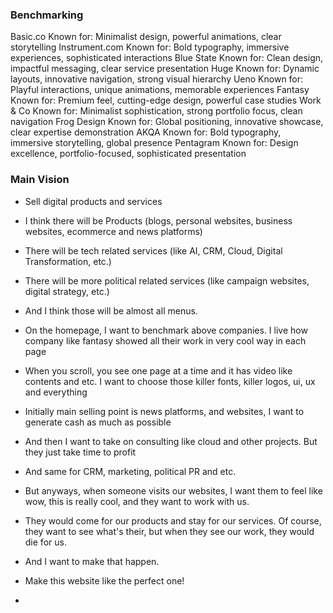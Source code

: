### Benchmarking

Basic.co
Known for: Minimalist design, powerful animations, clear storytelling
Instrument.com
Known for: Bold typography, immersive experiences, sophisticated interactions
Blue State
Known for: Clean design, impactful messaging, clear service presentation
Huge
Known for: Dynamic layouts, innovative navigation, strong visual hierarchy
Ueno
Known for: Playful interactions, unique animations, memorable experiences
Fantasy
Known for: Premium feel, cutting-edge design, powerful case studies
Work & Co
Known for: Minimalist sophistication, strong portfolio focus, clean navigation
Frog Design
Known for: Global positioning, innovative showcase, clear expertise demonstration
AKQA
Known for: Bold typography, immersive storytelling, global presence
Pentagram
Known for: Design excellence, portfolio-focused, sophisticated presentation

### Main Vision

- Sell digital products and services
- I think there will be Products (blogs, personal websites, business websites, ecommerce and news platforms)
- There will be tech related services (like AI, CRM, Cloud, Digital Transformation, etc.)
- There will be more political related services (like campaign websites, digital strategy, etc.)

- And I think those will be almost all menus. 
- On the homepage, I want to benchmark above companies. I live how company like fantasy showed all their work in very cool way in each page
- When you scroll, you see one page at a time and it has video like contents and etc. 
  I want to choose those killer fonts, killer logos, ui, ux and everything
- Initially main selling point is news platforms, and websites, I want to generate cash as much as possible 
- And then I want to take on consulting like cloud and other projects. But they just take time to profit
- And same for CRM, marketing, political PR and etc. 

- But anyways, when someone visits our websites, I want them to feel like wow, this is really cool, and they want to work with us. 
- They would come for our products and stay for our services. Of course, they want to see what's their, but when they see our work, they would die for us. 
- And I want to make that happen. 
- Make this website like the perfect one!
- 
